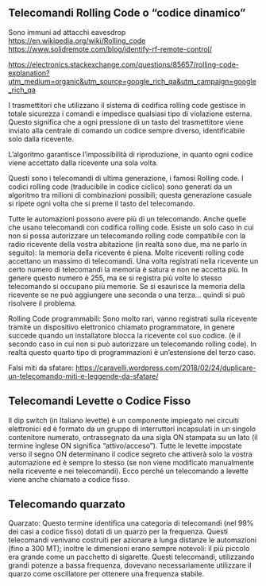 Telecomandi Rolling Code o “codice dinamico”
--------------------------------------------

Sono immuni ad attacchi eavesdrop
https://en.wikipedia.org/wiki/Rolling_code
https://www.solidremote.com/blog/identify-rf-remote-control/

https://electronics.stackexchange.com/questions/85657/rolling-code-explanation?utm_medium=organic&utm_source=google_rich_qa&utm_campaign=google_rich_qa

I trasmettitori che utilizzano il sistema di codifica rolling code gestisce in totale sicurezza i comandi e impedisce 
qualsiasi tipo di violazione esterna. Questo significa che a ogni pressione di un tasto del trasmettitore viene inviato 
alla centrale di comando un codice sempre diverso, identificabile solo dalla ricevente.

L’algoritmo garantisce l’impossibilità di riproduzione, in quanto ogni codice viene accettato dalla ricevente una sola volta.

Questi sono i telecomandi di ultima generazione, i famosi Rolling code.
I codici rolling code  (traducibile in codice ciclico) sono generati da un algoritmo tra milioni di combinazioni possibili; 
questa generazione casuale si ripete ogni volta che si preme il tasto del telecomando.

Tutte le automazioni possono avere più di un telecomando. Anche quelle che usano telecomandi con codifica rolling code.
Esiste un solo caso in cui non si possa autorizzare un telecomando rolling code compatibile con la radio ricevente della 
vostra abitazione (in realtà sono due, ma ne parlo in seguito): la memoria della ricevente è piena.
Molte riceventi rolling code accettano un massimo di telecomandi. Una volta registrati nella ricevente un certo 
numero di telecomandi la memoria è satura e non ne accetta più. In genere questo numero è 255, ma se si registra più 
volte lo stesso telecomando si occupano più memorie.
Se si esaurisce la memoria della ricevente se ne può aggiungere una seconda o una terza… quindi si può risolvere il problema.

Rolling Code programmabili: Sono molto rari, vanno registrati sulla ricevente tramite un dispositivo 
elettronico chiamato programmatore, in genere succede quando un installatore blocca la ricevente col 
suo codice. (è il secondo caso in cui non si può autorizzare un telecomando rolling code). 
In realtà questo quarto tipo di programmazioni è un’estensione del terzo caso.

Falsi miti da sfatare: 
https://caravelli.wordpress.com/2018/02/24/duplicare-un-telecomando-miti-e-leggende-da-sfatare/

Telecomandi Levette o Codice Fisso
----------------------------------
Il dip switch (in Italiano levette) è un componente impiegato nei circuiti elettronici ed è formato da un gruppo di 
interruttori  incapsulati in un singolo contenitore numerato, ontrassegnato da una sigla ON stampata 
su un lato (il termine inglese ON significa “attivo/acceso”).
Tutte le levette impostate verso il segno ON determinano il codice segreto che attiverà solo la 
vostra automazione ed è sempre lo stesso (se non viene modificato manualmente nella ricevente e nei telecomandi). 
Ecco perché un telecomando a levette viene anche chiamato a codice fisso.


Telecomando quarzato
--------------------
Quarzato: Questo termine identifica una categoria di telecomandi (nel 99% dei casi a codice fisso) dotati di 
un quarzo per la frequenza. Questi telecomandi venivano costruiti per azionare a lunga distanze le automazioni 
(fino a 300 MT); inoltre le dimensioni erano sempre notevoli: il più piccolo era grande come un pacchetto di sigarette. 
Questi telecomandi, utilizzando grandi potenze a bassa frequenza, dovevano necessariamente utilizzare il quarzo come 
oscillatore per ottenere una frequenza stabile.


